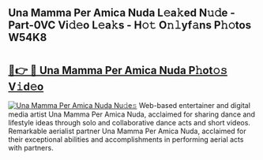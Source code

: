## Una Mamma Per Amica Nuda L𝚎a𝚔ed N𝚞𝚍e - Part-0VC Vi𝚍𝚎o L𝚎a𝚔s - H𝚘𝚝 O𝚗𝚕yf𝚊ns P𝚑𝚘tos W54K8

# <h2><a href="http://kf0e5i.oniu.top/?m=Una+Mamma+Per+Amica+Nuda">🔗👉 🔴 Una Mamma Per Amica Nuda P𝚑ot𝚘𝚜 V𝚒d𝚎o</a></h2>

[![Una Mamma Per Amica Nuda Nu𝚍e𝚜](https://i.imgur.com/0qMVB7G.gif)](http://kf0e5i.oniu.top/?m=Una+Mamma+Per+Amica+Nuda)
Web-based entertainer and digital media artist Una Mamma Per Amica Nuda, acclaimed for sharing dance and lifestyle ideas through solo and collaborative dance acts and short videos. Remarkable aerialist partner Una Mamma Per Amica Nuda, acclaimed for their exceptional abilities and accomplishments in performing aerial acts with partners.  
